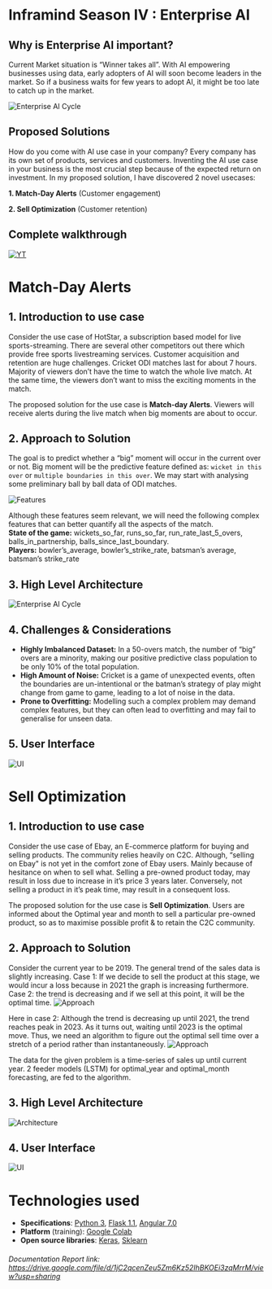# Inframind Season IV : Enterprise AI 
## Why is Enterprise AI important? 
Current Market situation is “Winner takes all”. 
With AI empowering businesses using data, early adopters of AI
will soon become leaders in the market. So if a business waits
for few years to adopt AI, it might be too late to catch up in
the market.

![Enterprise AI Cycle](https://github.com/aniket-somwanshi/inframind-enterprise-ai/blob/master/Resources/motivation.png)

## Proposed Solutions
How do you come with AI use case in your company? Every
company has its own set of products, services and
customers. Inventing the AI use case in your business is
the most crucial step because of the expected return on
investment.
In my proposed solution, I have discovered 2 novel usecases:

**1. Match-Day Alerts** (Customer engagement)

**2. Sell Optimization** (Customer retention)

## Complete walkthrough
[![YT](https://github.com/aniket-somwanshi/inframind-enterprise-ai/blob/master/Resources/yt_preview.png)](https://www.youtube.com/watch?v=a8Sp6CAd08Q)

# Match-Day Alerts
## 1. Introduction to use case
Consider the use case of HotStar, a subscription based
model for live sports-streaming. There are several other
competitors out there which provide free sports livestreaming services. Customer acquisition and retention
are huge challenges. Cricket ODI matches last for about 7
hours. Majority of viewers don’t have the time to watch
the whole live match. At the same time, the viewers don’t
want to miss the exciting moments in the match.

The proposed solution for the use case is **Match-day
Alerts**. Viewers will receive alerts during the live
match when big moments are about to occur.


## 2. Approach to Solution
The goal is to predict whether a “big” moment will occur in the current
over or not. Big moment will be the predictive feature defined as:
`wicket in this over` or `multiple boundaries in this over`.
We may start with analysing some preliminary ball by ball data of ODI
matches.

![Features](https://github.com/aniket-somwanshi/inframind-enterprise-ai/blob/master/Resources/md_features.png)

Although these features seem relevant, we will need the following complex features that can better
quantify all the aspects of the match.  
**State of the game:** wickets_so_far, runs_so_far, run_rate_last_5_overs,
balls_in_partnership, balls_since_last_boundary.  
**Players:** bowler’s_average, bowler’s_strike_rate, batsman’s average,
batsman’s strike_rate


## 3. High Level Architecture
![Enterprise AI Cycle](https://github.com/aniket-somwanshi/inframind-enterprise-ai/blob/master/Resources/md_architecture.png)


## 4. Challenges & Considerations
- **Highly Imbalanced Dataset:**
  In a 50-overs match, the number of “big” overs are a minority,
  making our positive predictive class population to be only 10% of the total population.    
- **High Amount of Noise:**
  Cricket is a game of unexpected events, often the boundaries are
  un-intentional or the batman’s strategy of play might change from
  game to game, leading to a lot of noise in the data.  
- **Prone to Overfitting:**
  Modelling such a complex problem may demand complex features, but
  they can often lead to overfitting and may fail to generalise for
  unseen data.


## 5. User Interface
![UI](https://github.com/aniket-somwanshi/inframind-enterprise-ai/blob/master/Resources/ui_md_2.png)


# Sell Optimization
## 1. Introduction to use case
Consider the use case of Ebay, an E-commerce platform for
buying and selling products. The community relies heavily
on C2C. Although, “selling on Ebay" is not yet in the
comfort zone of Ebay users. Mainly because of hesitance on
when to sell what. Selling a pre-owned product today, may
result in loss due to increase in it’s price 3 years
later. Conversely, not selling a product in it’s peak
time, may result in a consequent loss.

The proposed solution for the use case is **Sell
Optimization**. Users are informed about the Optimal year
and month to sell a particular pre-owned product, so as to
maximise possible profit & to retain the C2C community.

## 2. Approach to Solution
Consider the current year to be 2019. The general trend
of the sales data is slightly increasing. Case 1: If we
decide to sell the product at this stage, we would incur
a loss because in 2021 the graph is increasing
furthermore. Case 2: the trend is decreasing and if we
sell at this point, it will be the optimal time.
![Approach](https://github.com/aniket-somwanshi/inframind-enterprise-ai/blob/master/Resources/so_report_1.png)

Here in case 2: Although the trend is decreasing up until
2021, the trend reaches peak in 2023. As it turns out,
waiting until 2023 is the optimal move.
Thus, we need an algorithm to figure out the optimal sell
time over a stretch of a period rather than instantaneously. 
![Approach](https://github.com/aniket-somwanshi/inframind-enterprise-ai/blob/master/Resources/so_report_2.png)

The data for the given problem is a time-series of sales up
until current year. 2 feeder models (LSTM) for optimal_year
and optimal_month forecasting, are fed to the algorithm.

## 3. High Level Architecture
![Architecture](https://github.com/aniket-somwanshi/inframind-enterprise-ai/blob/master/Resources/so_architecture.png)

## 4. User Interface
![UI](https://github.com/aniket-somwanshi/inframind-enterprise-ai/blob/master/Resources/ui_so_6.png)



# Technologies used
- **Specifications**: [Python 3](https://www.python.org/download/releases/3.0/), [Flask 1.1](https://flask.palletsprojects.com/en/1.1.x/), [Angular 7.0](https://angular.io/)
- **Platform** (training): [Google Colab](https://colab.research.google.com/)
- **Open source libraries**: [Keras](https://keras.io/getting_started/), [Sklearn](https://scikit-learn.org/)

###### Documentation Report link: https://drive.google.com/file/d/1jC2qcenZeu5Zm6Kz52IhBKOEi3zqMrrM/view?usp=sharing
